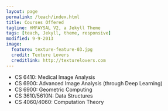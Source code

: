 ```yaml
---
layout: page
permalink: /teach/index.html
title: Courses Offered
tagline: HMFAYSAL V2, a Jekyll Theme
tags: [teach, Jekyll, theme, responsive]
modified: 9-9-2013
image:
  feature: texture-feature-03.jpg
  credit: Texture Lovers
  creditlink: http://texturelovers.com
---
```


* CS 6410: Medical Image Analysis
* CS 6900: Advanced Image Analysis (through Deep Learning)
* CS 6900: Geometric Computing
* CS 3610/5610N: Data Structures
* CS  4060/4060: Computation Theory 